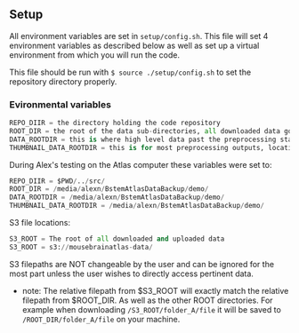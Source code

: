 ## Setup

All environment variables are set in `setup/config.sh`. This file will set 4 environment variables as described below as well as set up a virtual environment from which you will run the code.

This file should be run with `$ source ./setup/config.sh` to set the repository directory properly.

### Evironmental variables	
```python	
REPO_DIIR = the directory holding the code repository	
ROOT_DIR = the root of the data sub-directories, all downloaded data goes here	
DATA_ROOTDIR = this is where high level data past the preprocessing stage is saved	
THUMBNAIL_DATA_ROOTDIR = this is for most preprocessing outputs, location of downsampled images	
```	

During Alex's testing on the Atlas computer these variables were set to: 
```python	
REPO_DIIR = $PWD/../src/	
ROOT_DIR = /media/alexn/BstemAtlasDataBackup/demo/	
DATA_ROOTDIR = /media/alexn/BstemAtlasDataBackup/demo/	
THUMBNAIL_DATA_ROOTDIR = /media/alexn/BstemAtlasDataBackup/demo/	
```	

S3 file locations:	
```python	
S3_ROOT = The root of all downloaded and uploaded data	
S3_ROOT = s3://mousebrainatlas-data/	
```	
S3 filepaths are NOT changeable by the user and can be ignored for the most part unless the user wishes to directly access pertinent data.


- note: The relative filepath from $S3_ROOT will exactly match the relative filepath from $ROOT_DIR. As well as the other ROOT directories. For example when downloading `/S3_ROOT/folder_A/file` it will be saved to `/ROOT_DIR/folder_A/file` on your machine.
